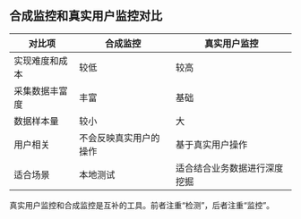 ## 合成监控和真实用户监控对比



|对比项|合成监控|真实用户监控|
|--|--|--|
|实现难度和成本|较低|较高|
|采集数据丰富度|丰富|基础|
|数据样本量|较小|大|
|用户相关|不会反映真实用户的操作|基于真实用户操作|
|适合场景|本地测试|适合结合业务数据进行深度挖掘|

真实用户监控和合成监控是互补的工具。前者注重“检测”，后者注重“监控”。